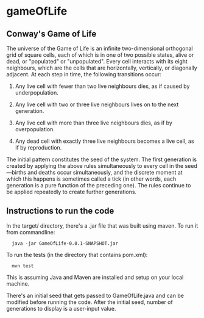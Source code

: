 # gameOfLife

## Conway's Game of Life
The universe of the Game of Life is an infinite two-dimensional orthogonal grid of square cells, each of which is in one of two possible states, alive or dead, or "populated" or "unpopulated". Every cell interacts with its eight neighbours, which are the cells that are horizontally, vertically, or diagonally adjacent. At each step in time, the following transitions occur:

1. Any live cell with fewer than two live neighbours dies, as if caused by underpopulation.

2. Any live cell with two or three live neighbours lives on to the next generation.

3. Any live cell with more than three live neighbours dies, as if by overpopulation.

4. Any dead cell with exactly three live neighbours becomes a live cell, as if by reproduction.

The initial pattern constitutes the seed of the system. The first generation is created by applying the above rules simultaneously to every cell in the seed—births and deaths occur simultaneously, and the discrete moment at which this happens is sometimes called a tick (in other words, each generation is a pure function of the preceding one). The rules continue to be applied repeatedly to create further generations.


## Instructions to run the code
In the target/ directory, there's a .jar file that was built using maven. To run it from commandline:

      java -jar GameOfLife-0.0.1-SNAPSHOT.jar
      
To run the tests (in the directory that contains pom.xml):

      mvn test
      
This is assuming Java and Maven are installed and setup on your local machine. 

There's an initial seed that gets passed to GameOfLife.java and can be modified before running the code. After the initial seed, number of generations to display is a user-input value. 

